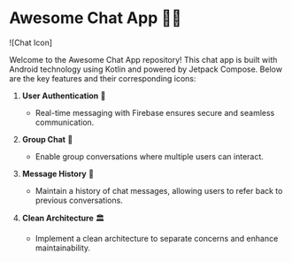 
# Awesome Chat App 📱💬

![Chat Icon]

Welcome to the Awesome Chat App repository! This chat app is built with Android technology using Kotlin and powered by Jetpack Compose. Below are the key features and their corresponding icons:

1. **User Authentication** 🔐
   - Real-time messaging with Firebase ensures secure and seamless communication.

2. **Group Chat** 👥
   - Enable group conversations where multiple users can interact.

3. **Message History** 📜
   - Maintain a history of chat messages, allowing users to refer back to previous conversations.

4. **Clean Architecture** 🏛️
   - Implement a clean architecture to separate concerns and enhance maintainability.
  

